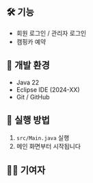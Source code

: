 ## 🛠️ 기능
- 회원 로그인 / 관리자 로그인
- 캠핑카 예약

## 🔧 개발 환경
- Java 22
- Eclipse IDE (2024-XX)
- Git / GitHub

## 📌 실행 방법
1. `src/Main.java` 실행
2. 메인 화면부터 시작됩니다

## 🙋‍♀️ 기여자
